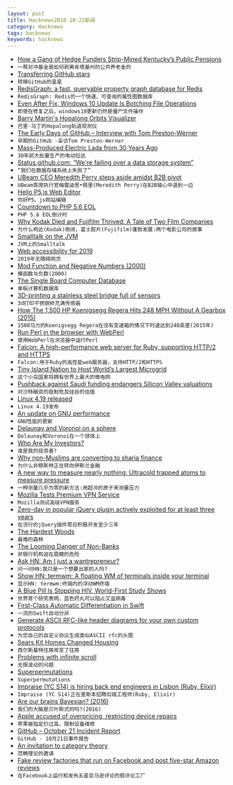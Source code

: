 ```yaml
---
layout: post
title: Hacknews2018-10-22新闻
category: Hacknews
tags: hacknews
keywords: hacknews
---
```




- [How a Gang of Hedge Funders Strip-Mined Kentucky’s Public Pensions](https://static.theintercept.com/amp/kentucky-pensions-crisis-hedge-funds.html)
- `一帮对冲基金是如何剥离肯塔基州的公共养老金的`
- [Transferring GitHub stars](https://francisco.io/blog/transferring-github-stars/)
- `转移GitHub的星星`
- [RedisGraph: a fast, queryable property graph database for Redis](https://oss.redislabs.com/redisgraph/)
- `RedisGraph: Redis的一个快速、可查询的属性图数据库`
- [Even After Fix, Windows 10 Update Is Botching File Operations](https://www.gizmodo.com.au/2018/10/even-after-microsofts-fix-windows-10s-1809-update-is-still-botching-file-operations/)
- `即使在修复之后，windows10更新仍然是僵尸文件操作`
- [Barry Martin&#39;s Hopalong Orbits Visualizer](https://iacopoapps.appspot.com/hopalongwebgl/)
- `巴里·马丁的Hopalong轨道观测仪`
- [The Early Days of GitHub – Interview with Tom Preston-Werner](https://www.heavybit.com/library/podcasts/enterpriseready/ep-2-the-early-days-of-github-with-tom-preston-werner/)
- `早期的GitHub -采访Tom Preston-Werner`
- [Mass-Produced Electric Lada from 30 Years Ago](http://englishrussia.com/2018/09/04/soviet-tesla-electric-lada-from-30-years-ago-that-was-mass-produced/)
- `30年前大批量生产的电动拉达`
- [Status.github.com: “We&#39;re failing over a data storage system”](item?id=18271180)
- `“我们在数据存储系统上失败了”`
- [UBeam CEO Meredith Perry steps aside amidst B2B pivot](https://techcrunch.com/2018/09/20/ubeam/)
- `UBeam首席执行官梅雷迪思•佩里(Meredith Perry)在B2B轴心中退到一边`
- [Hello P5.js Web Editor](https://medium.com/processing-foundation/hello-p5-js-web-editor-b90b902b74cf)
- `你好P5。js网站编辑`
- [Countdown to PHP 5.6 EOL](https://countdownto.xyz/c/E29A99EFB88F-PHP-56-EOL-jnk59q27)
- `PHP 5.6 EOL倒计时`
- [Why Kodak Died and Fujifilm Thrived: A Tale of Two Film Companies](http://petapixel.com/2018/10/19/why-kodak-died-and-fujifilm-thrived-a-tale-of-two-film-companies/)
- `为什么柯达(Kodak)倒闭，富士胶片(Fujifilm)蓬勃发展:两个电影公司的故事`
- [Smalltalk on the JVM](http://www.redline.st/)
- `JVM上的Smalltalk`
- [Web accessibility for 2019](https://blog.sourcerer.io/building-web-accessibility-in-2019-b4bf16ef5754)
- `2019年无障碍网页`
- [Mod Function and Negative Numbers (2000)](http://mathforum.org/library/drmath/view/52343.html)
- `模函数与负数(2000)`
- [The Single Board Computer Database](https://www.board-db.org)
- `单板计算机数据库`
- [3D-printing a stainless steel bridge full of sensors](https://mx3d.com/smart-bridge/)
- `3d打印不锈钢桥充满传感器`
- [How The 1,500 HP Koenigsegg Regera Hits 248 MPH Without A Gearbox (2015)](https://jalopnik.com/how-the-1-500-hp-koenigsegg-regera-hits-248-mph-without-1689181377)
- `1500马力的Koenigsegg Regera在没有变速箱的情况下时速达到248英里(2015年)`
- [Run Perl in the browser with WebPerl](https://webperl.zero-g.net/)
- `使用WebPerl在浏览器中运行Perl`
- [Falcon: A high-performance web server for Ruby, supporting HTTP/2 and HTTPS](https://github.com/socketry/falcon)
- `Falcon:用于Ruby的高性能web服务器，支持HTTP/2和HTTPS`
- [Tiny Island Nation to Host World’s Largest Microgrid](https://www.scientificamerican.com/article/tiny-island-nation-to-host-worlds-largest-microgrid/)
- `这个小岛国家将拥有世界上最大的微电网`
- [Pushback against Saudi funding endangers Silicon Valley valuations](https://www.epsilontheory.com/funding-secured/)
- `对沙特融资的抵制危及硅谷的估值`
- [Linux 4.19 released](https://lkml.org/lkml/2018/10/22/184)
- `Linux 4.19发布`
- [An update on GNU performance](https://community.arm.com/tools/b/blog/posts/update-on-gnu-performance)
- `GNU性能的更新`
- [Delaunay and Voronoi on a sphere](https://www.redblobgames.com/x/1842-delaunay-voronoi-sphere/)
- `Delaunay和Voronoi在一个球体上`
- [Who Are My Investors?](https://avc.com/2018/10/who-are-my-investors/)
- `谁是我的投资者?`
- [Why non-Muslims are converting to sharia finance](https://www.economist.com/britain/2018/10/20/why-non-muslims-are-converting-to-sharia-finance)
- `为什么非穆斯林正在转向伊斯兰金融`
- [A new way to measure nearly nothing: Ultracold trapped atoms to measure pressure](https://phys.org/news/2018-10-ultracold-atoms-pressure.html)
- `一种测量几乎为零的新方法:用超冷的原子来测量压力`
- [Mozilla Tests Premium VPN Service](https://www.ghacks.net/2018/10/21/mozilla-tests-premium-vpn-service/)
- `Mozilla测试高级VPN服务`
- [Zero-day in popular jQuery plugin actively exploited for at least three years](https://www.zdnet.com/article/zero-day-in-popular-jquery-plugin-actively-exploited-for-at-least-three-years/)
- `在流行的jQuery插件零日积极开发至少三年`
- [The Hardest Woods](https://www.wood-database.com/wood-articles/top-ten-hardest-woods/)
- `最难的森林`
- [The Looming Danger of Non-Banks](https://www.axios.com/prudential-non-banks-future-financial-crises-f21319bf-7104-4109-9f11-a8d369110e0c.html)
- `非银行机构迫在眉睫的危险`
- [Ask HN: Am I just a wantrepreneur?](item?id=18267468)
- `问一问HN:我只是一个想要出家的人吗?`
- [Show HN: termwm: A floating WM of terminals inside your terminal](https://gitlab.com/jD91mZM2/termwm)
- `显示HN: termwm:终端内的浮动WM终端`
- [A Blue Pill Is Stopping HIV, World-First Study Shows](https://www.bloomberg.com/news/articles/2018-10-17/a-blue-pill-is-stopping-hiv-world-first-study-shows)
- `世界首个研究表明，蓝色药丸可以阻止艾滋病毒`
- [First-Class Automatic Differentiation in Swift](https://gist.github.com/rxwei/30ba75ce092ab3b0dce4bde1fc2c9f1d)
- `一流的Swift自动分异`
- [Generate ASCII RFC-like header diagrams for your own custom protocols](http://www.luismg.com/protocol/)
- `为您自己的自定义协议生成类似ASCII rfc的头图`
- [Sears Kit Homes Changed Housing](https://www.curbed.com/2018/10/16/17984616/sears-catalog-home-kit-mail-order-prefab-housing)
- `西尔斯基特住房改变了住房`
- [Problems with infinite scroll](https://logrocket.com/blog/infinite-scroll/)
- `无限滚动的问题`
- [Superpermutations](http://www.gregegan.net/SCIENCE/Superpermutations/Superpermutations.html)
- `Superpermutations`
- [Impraise (YC S14) is hiring back end engineers in Lisbon (Ruby, Elixir)](http://jobs.impraise.com/o/backend-developer-ruby-based-in-lisbon-portugal)
- `Impraise (YC S14)正在里斯本招聘后端工程师(Ruby, Elixir)`
- [Are our brains Bayesian? (2016)](https://rss.onlinelibrary.wiley.com/doi/full/10.1111/j.1740-9713.2016.00935.x)
- `我们的大脑是贝叶斯式的吗?(2016)`
- [Apple accused of overpricing, restricting device repairs](https://www.cbc.ca/news/thenational/complete-control-apple-accused-of-overpricing-restricting-device-repairs-1.4859099)
- `苹果被指定价过高，限制设备维修`
- [GitHub – October 21 Incident Report](https://blog.github.com/2018-10-21-october21-incident-report/)
- `GitHub - 10月21日事件报告`
- [An invitation to category theory](http://chalkdustmagazine.com/features/an-invitation-to-category-theory/)
- `范畴理论的邀请`
- [Fake review factories that run on Facebook and post five-star Amazon reviews](https://www.theguardian.com/money/2018/oct/20/facebook-fake-amazon-review-factories-uncovered-which-investigation)
- `在Facebook上运行和发布五星亚马逊评论的假评论工厂`

